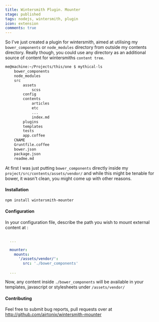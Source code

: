 ```yaml
---
title: Wintersmith Plugin. Mounter
stage: published
tags: nodejs, wintersmith, plugin
icon: extension
comments: true
---
```


So I've just created a plugin for wintersmith, aimed at utilising my `bower_components` or `node_modules` directory from outside
my contents directory. Really though, you could use any directory as an additional source of content for wintersmiths `content tree`.


```sh
me@machine:~/Projects/this/one $ mythical-ls
	bower_components
	node_modules
	src
		assets
			scss
		config
		contents
			articles
			etc
			...
			index.md
		plugins
		templates
		tests
		app.coffee
	CNAME
	Gruntfile.coffee
	bower.json
	package.json
	readme.md
```

At first I was just putting `bower_components` directly inside my `project/src/contents/assets/vendor/` and while this might be tenable for bower, it wasn't clean, you might come up with other reasons.

#### Installation

```bash
npm install wintersmith-mounter
```

#### Configuration

In your configuration file, describe the path you wish to mount external content at :

```yaml

  ...

  mounter:
    mounts:
      '/assets/vendor/':
        src: './bower_components'

  ...
```

Now, any content inside `./bower_components` will be available in your templates,
javascript or stylesheets under `/assets/vendor/`

#### Contributing

Feel free to submit bug reports, pull requests over at http://github.com/airtonix/wintersmith-mounter
